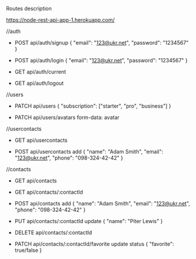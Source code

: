 Routes description

https://node-rest-api-app-1.herokuapp.com/

//auth

- POST api/auth/signup
  {
  "email": "123@ukr.net",
  "password": "1234567"
  }

- POST api/auth/login
  {
  "email": "123@ukr.net",
  "password": "1234567"
  }

- GET api/auth/current

- GET api/auth/logout

//users

- PATCH api/users
  {
  "subscription": ["starter", "pro", "business"]
  }

- PATCH api/users/avatars
  form-data: avatar

//usercontacts

- GET api/usercontacts

- POST api/usercontacts
  add
  {
  "name": "Adam Smith",
  "email": "123@ukr.net",
  "phone": "098-324-42-42"
  }

//contacts

- GET api/contacts

- GET api/contacts/:contactId

- POST api/contacts
  add
  {
  "name": "Adam Smith",
  "email": "123@ukr.net",
  "phone": "098-324-42-42"
  }

- PUT api/contacts/:contactId
  update
  {
  "name": "Piter Lewis"
  }

- DELETE api/contacts/:contactId
- PATCH api/contacts/:contactId/favorite
  update status
  {
  "favorite": true/false
  }
